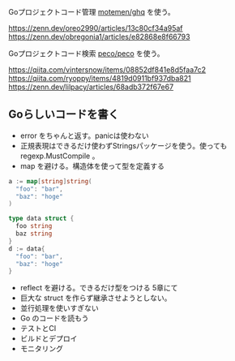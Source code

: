 Goプロジェクトコード管理
[motemen/ghq](https://github.com/x-motemen/ghq) を使う。

https://zenn.dev/oreo2990/articles/13c80cf34a95af
https://zenn.dev/obregonia1/articles/e82868e8f66793

Goプロジェクトコード検索
[peco/peco](https://github.com/peco/peco) を使う。

https://qiita.com/vintersnow/items/08852df841e8d5faa7c2
https://qiita.com/ryoppy/items/4819d0911bf937dba821
https://zenn.dev/lilpacy/articles/68adb372f67e67

## Goらしいコードを書く
- error をちゃんと返す。panicは使わない
- 正規表現はできるだけ使わずStringsパッケージを使う。使っても regexp.MustCompile 。
- map を避ける。構造体を使って型を定義する
```go
a := map[string]string(
  "foo": "bar",
  "baz": "hoge"
)

type data struct {
  foo string
  baz string
}
d := data{
  "foo": "bar",
  "baz": "hoge"
}
```
- reflect を避ける。できるだけ型をつける 5章にて
- 巨大な struct を作らず継承させようとしない。
- 並行処理を使いすぎない
- Go のコードを読もう
- テストとCI
- ビルドとデプロイ
- モニタリング